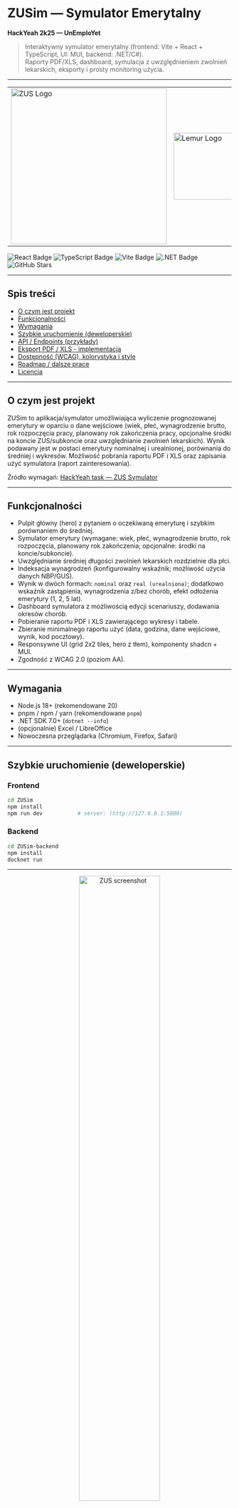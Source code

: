 # ZUSim — Symulator Emerytalny  
**HackYeah 2k25 — UnEmploYet**  

> Interaktywny symulator emerytalny (frontend: Vite + React + TypeScript, UI: MUI, backend: .NET/C#).  
> Raporty PDF/XLS, dashboard, symulacja z uwzględnieniem zwolnień lekarskich, eksporty i prosty monitoring użycia.

---

<table>
  <tr>
    <td><img src="ZUSim/client/src/components/logo-zus.png" alt="ZUS Logo" width="350"/></td>
    <td><img src="ZUSim/client/src/components/lemur.jpg" alt="Lemur Logo" width="150"/></td>
  </tr>
</table>
<p>
  <img src="https://img.shields.io/badge/React-61DAFB?style=for-the-badge&logo=react&logoColor=white" alt="React Badge"/>
  <img src="https://img.shields.io/badge/TypeScript-3178C6?style=for-the-badge&logo=typescript&logoColor=white" alt="TypeScript Badge"/>
  <img src="https://img.shields.io/badge/Vite-646CFF?style=for-the-badge&logo=vite&logoColor=white" alt="Vite Badge"/>
  <img src="https://img.shields.io/badge/.NET-512BD4?style=for-the-badge&logo=dotnet&logoColor=white" alt=".NET Badge"/>
  <img src="https://img.shields.io/github/stars/DEV-industry/HackYeah2k25?style=for-the-badge&logo=github&logoColor=white" alt="GitHub Stars"/>

</p>




---

## Spis treści

- [O czym jest projekt](#o-czym-jest-projekt)  
- [Funkcjonalności](#funkcjonalności)   
- [Wymagania](#wymagania)   
- [Szybkie uruchomienie (deweloperskie)](#szybkie-uruchomienie-deweloperskie)  
- [API / Endpoints (przykłady)](#api--endpoints-przykłady)  
- [Eksport PDF / XLS - implementacja](#eksport-pdf--xls---implementacja)
- [Dostępność (WCAG), kolorystyka i style](#dostępność-wcag-kolorystyka-i-style)     
- [Roadmap / dalsze prace](#roadmap--dalsze-prace)    
- [Licencja](#licencja)

---

## O czym jest projekt

ZUSim to aplikacja/symulator umożliwiająca wyliczenie prognozowanej emerytury w oparciu o dane wejściowe (wiek, płeć, wynagrodzenie brutto, rok rozpoczęcia pracy, planowany rok zakończenia pracy, opcjonalne środki na koncie ZUS/subkoncie oraz uwzględnianie zwolnień lekarskich). Wynik podawany jest w postaci emerytury nominalnej i urealnionej, porównania do średniej i wykresów. Możliwość pobrania raportu PDF i XLS oraz zapisania użyć symulatora (raport zainteresowania).

Źródło wymagań: [HackYeah task — ZUS Symulator](https://hackyeah.pl/tasks/DETAILS_ZUS_SymulatorEmerytalny.pdf)

---

## Funkcjonalności

- Pulpit główny (hero) z pytaniem o oczekiwaną emeryturę i szybkim porównaniem do średniej.  
- Symulator emerytury (wymagane: wiek, płeć, wynagrodzenie brutto, rok rozpoczęcia, planowany rok zakończenia; opcjonalne: środki na koncie/subkoncie).  
- Uwzględnianie średniej długości zwolnień lekarskich rozdzielnie dla płci.  
- Indeksacja wynagrodzeń (konfigurowalny wskaźnik; możliwość użycia danych NBP/GUS).  
- Wynik w dwóch formach: `nominal` oraz `real (urealniona)`; dodatkowo wskaźnik zastąpienia, wynagrodzenia z/bez chorób, efekt odłożenia emerytury (1, 2, 5 lat).  
- Dashboard symulatora z możliwością edycji scenariuszy, dodawania okresów chorób.  
- Pobieranie raportu PDF i XLS zawierającego wykresy i tabele.  
- Zbieranie minimalnego raportu użyć (data, godzina, dane wejściowe, wynik, kod pocztowy).  
- Responsywne UI (grid 2x2 tiles, hero z tłem), komponenty shadcn + MUI.  
- Zgodność z WCAG 2.0 (poziom AA).

---


## Wymagania

- Node.js 18+ (rekomendowane 20)  
- pnpm / npm / yarn (rekomendowane `pnpm`)  
- .NET SDK 7.0+ (`dotnet --info`)  
- (opcjonalnie) Excel / LibreOffice  
- Nowoczesna przeglądarka (Chromium, Firefox, Safari)

---

## Szybkie uruchomienie (deweloperskie)

### Frontend

```bash
cd ZUSim
npm install       
npm run dev           # server: (http://127.0.0.1:5000)
```
### Backend

```bash
cd ZUSim-backend
npm install       
docknet run           
```

---
<p align="center">
  <img src="ZUSim/screenfull.png" alt="ZUS screenshot" width="60%"/>
</p>

---

## API / Endpoints (przykłady)

### Symulacja emerytury

**Endpoint:** `POST /api/simulation/predict`  
**Opis:** Oblicza prognozowaną emeryturę na podstawie danych wejściowych.

**Request Body:**
```json
{
  "age": 35,
  "gender": "male",
  "salary": 8000,
  "startYear": 2010,
  "endYear": 2045,
  "accountBalance": 0,
  "subAccountBalance": 0,
  "includeSickLeave": true,
  "nominalPension": 2500.12,
  "realPension": 1500.45,
  "replacementRate": 0.3125,
  "salaryWithSickLeave": 500000,
  "salaryWithoutSickLeave": 520000
}
```
---


## Eksport PDF / XLS - implementacja


**Endpoint:** `GET /api/report/download`  
**Query Params:**
- type: `"pdf" | "xls"`
- simulationId: `ID symulacji`

*Response:* `Plik do pobrania z wygenerowanym raportem.`

---

## Dostępność (WCAG), kolorystyka i style

Projekt został stworzony z myślą o dostępności zgodnej z wytycznymi **WCAG 2.0**, aby zapewnić komfort użytkowania dla jak najszerszej grupy odbiorców, w tym osób z niepełnosprawnościami.

### Kluczowe założenia dostępności:
- **Kontrast kolorów**: Wszystkie kolory tekstu i przycisków spełniają wymagany kontrast względem tła, zgodnie z WCAG AA.  
- **Nawigacja klawiaturą**: Wszystkie interaktywne elementy (przyciski, pola formularzy, linki) można obsługiwać przy użyciu klawiatury.  
- **Etykiety i aria-labels**: Pola formularzy i przyciski posiadają odpowiednie etykiety lub atrybuty `aria-label`, ułatwiające korzystanie z czytników ekranu.  
- **Responsywność**: Interfejs jest w pełni responsywny i poprawnie wyświetla się na urządzeniach mobilnych, tabletach i desktopach.  
- **Efekty wizualne**: Animacje i efekty hover są subtelne i nie przeszkadzają w korzystaniu z serwisu.  

### Kolorystyka i style
- Główne kolory projektu nawiązują do identyfikacji wizualnej **ZUS**:  
  - Zielony ZUS: `rgb(0, 153, 63)`  
  - Biały tekst i elementy interaktywne  
- Tło aplikacji jest stonowane, aby nie męczyć wzroku, a wszystkie karty i przyciski wykorzystują lekkie cienie i zaokrąglone rogi dla przyjemniejszego odbioru wizualnego.  
- Dodatkowo wykorzystano efekt **glassmorphism** w niektórych panelach, co poprawia czytelność przy zachowaniu estetyki i nowoczesnego wyglądu.

---

## Roadmap / dalsze prace

Projekt jest w wersji MVP i planujemy dalsze rozwinięcie funkcjonalności oraz usprawnienia UX/UI. Główne kierunki rozwoju to:

### Krótkoterminowe
- Dodanie bardziej zaawansowanej walidacji danych wejściowych w formularzu symulacji.
- Poprawa responsywności i dopasowanie layoutu dla urządzeń mobilnych.
- Optymalizacja wydajności generowania raportów PDF/XLS.

### Średnioterminowe
- Integracja z dodatkowymi API ZUS w celu pobierania aktualnych danych o kontach emerytalnych.
- Wprowadzenie historii symulacji dla zalogowanych użytkowników.
- Ulepszenie efektów wizualnych w dashboardzie (interaktywne wykresy, animacje glassmorphism).

### Długoterminowe
- Implementacja zaawansowanego systemu rekomendacji dla użytkowników na podstawie danych z symulatora.
- Pełna integracja z profilem użytkownika w ZUS w trybie bezpiecznej autoryzacji.
- Wersja mobilna PWA z offline mode i powiadomieniami push.

> Wszystkie prace nad projektem będą dokumentowane w kolejnych commitach, a roadmapa może ulegać zmianie w zależności od feedbacku podczas HackYeah 2k25.

---

## Licencja

Projekt „Symulator Emerytalny ZUS — HackYeah 2k25” jest udostępniony na zasadach licencji MIT.  
Oznacza to, że możesz:

- swobodnie korzystać z kodu w celach prywatnych i komercyjnych,  
- modyfikować, kopiować i rozpowszechniać projekt,  
- korzystać z projektu bez ograniczeń, pod warunkiem zachowania informacji o autorze i dołączonej licencji.

> MIT License © 2025 UnEmploYet HackYeah
